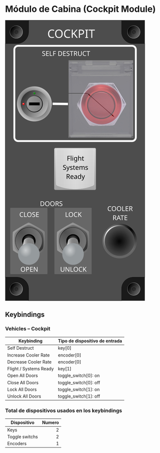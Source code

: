 # Módulo de Cabina (Cockpit Module)

![Cockpit Module](images/CockpitModule-60mmWidth.svg)

## Keybindings

### Vehicles – Cockpit

| Keybinding                                                       | Tipo de dispositivo de entrada                    |
| ---------------------------------------------------------------- | ------------------------------------------------- |
| Self Destruct                                                    | key[0]                                            |
| Increase Cooler Rate                                             | encoder[0]                                        |
| Decrease Cooler Rate                                             | encoder[0]                                        |
| Flight / Systems Ready                                           | key[1]                                            |
| Open All Doors                                                   | toggle_switch[0]: on                              |
| Close All Doors                                                  | toggle_switch[0]: off                             |
| Lock All Doors                                                   | toggle_switch[1]: on                              |
| Unlock All Doors                                                 | toggle_switch[1]: off                             |

### Total de dispositivos usados en los keybindings

| Dispositivo          | Numero |
| -------------------- | -----: |
| Keys                 |      2 |
| Toggle switchs       |      2 |
| Encoders             |      1 |
